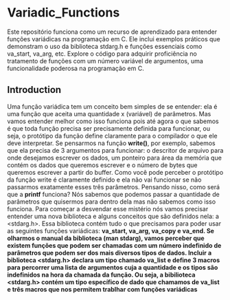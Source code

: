 # Variadic_Functions

Este repositório funciona como um recurso de aprendizado para entender funções variádicas na programação em C. Ele inclui exemplos práticos que demonstram o uso da biblioteca stdarg.h e funções essenciais como va_start, va_arg, etc. Explore o código para adquirir proficiência no tratamento de funções com um número variável de argumentos, uma funcionalidade poderosa na programação em C.

## Introduction

Uma função variádica tem um conceito bem simples de se entender: ela é uma função que aceita uma quantidade x (variável) de parâmetros. Mas vamos entender melhor como isso funciona pois até agora o que sabemos é que toda função precisa ser precisamente definida para funcionar, ou seja, o protótipo da função define claramente para o compilador o que ele deve interpretar. Se pensarmos na função <strong>write()</strong>, por exemplo, sabemos que ela precisa de 3 argumentos para funcionar: o descritor de arquivo para onde desejamos escrever os dados, um ponteiro para área da memória que contém os dados que queremos escrever e o número de bytes que queremos escrever a partir do buffer. Como você pode perceber o protótipo da função write é claramente definido e ela não vai funcionar se não passarmos exatamente esses três parâmetros.
Pensando nisso, como será que a <strong>printf</strong> funciona? Nós sabemos que podemos passar a quantidade de parâmetros que quisermos para dentro dela mas não sabemos como isso funciona. Para começar a desvendar esse mistério nós vamos precisar entender uma nova biblioteca e alguns conceitos que são definidos nela: a <stdarg.h>. 
Essa biblioteca contém tudo o que precisamos para poder usar as seguintes funções variádicas: <strong>va_start</trong>, <strong>va_arg</trong>, <strong>va_copy</trong> e <strong>va_end</trong>. Se olharmos o manual da biblioteca (man stdarg), vamos perceber que existem funções que podem ser chamadas com um número indefinido de parâmetros que podem ser dos mais diversos tipos de dados. Incluir a biblioteca <stdarg.h> declara um tipo chamado <strong>va_list</strong> e define 3 macros para percorrer uma lista de argumentos cuja a quantidade e os tipos são indefinidos na hora da chamada da função.
Ou seja, a bibilioteca <stdarg.h> contém um tipo específico de dado que chamamos de <strong>va_list</strong> e três macros que nos permitem trablhar com funções variádicas



